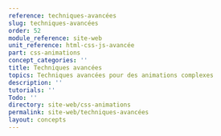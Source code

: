 ```yaml
---
reference: techniques-avancées
slug: techniques-avancées
order: 52
module_reference: site-web
unit_reference: html-css-js-avancée
part: css-animations
concept_categories: ''
title: Techniques avancées
topics: Techniques avancées pour des animations complexes
description: ''
tutorials: ''
Todo: ''
directory: site-web/css-animations
permalink: site-web/techniques-avancées
layout: concepts
---
```

